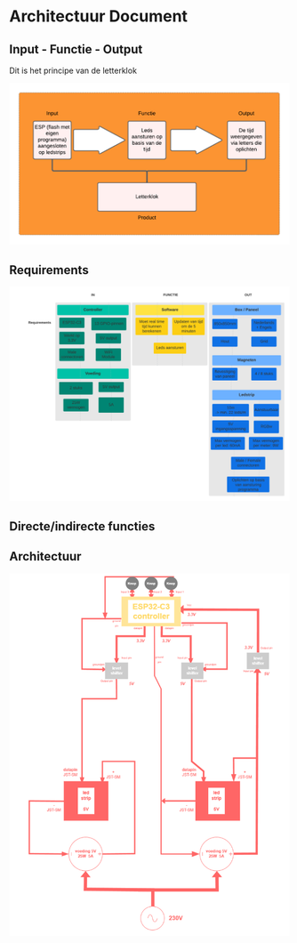 <h1>Architectuur Document</h1>
<h2>Input - Functie - Output</h2>
<p>Dit is het principe van de letterklok</p>
<img src = "Foto's/Input-Functie-Output.png">


<h2>Requirements</h2>
<img src = "Foto's/Requirements.png">

<h2>Directe/indirecte functies</h2>

<h2>Architectuur</h2>
<img src = "Foto's/Architecture.png">